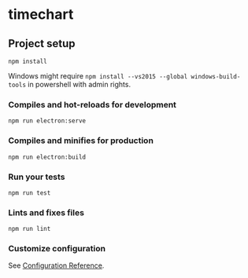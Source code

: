 # timechart

## Project setup
```
npm install
```

Windows might require `npm install --vs2015 --global windows-build-tools` in powershell with admin rights.

### Compiles and hot-reloads for development
```
npm run electron:serve
```

### Compiles and minifies for production
```
npm run electron:build
```

### Run your tests
```
npm run test
```

### Lints and fixes files
```
npm run lint
```

### Customize configuration
See [Configuration Reference](https://cli.vuejs.org/config/).
